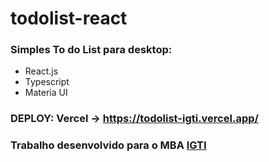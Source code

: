 # todolist-react

### Simples To do List para desktop:
* React.js
* Typescript
* Materia UI

### DEPLOY: Vercel -> https://todolist-igti.vercel.app/

### Trabalho desenvolvido para o MBA [IGTI](https://www.igti.com.br/)
